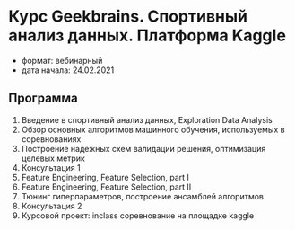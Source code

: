 # Курс Geekbrains. Спортивный анализ данных. Платформа Kaggle

- формат: вебинарный
- дата начала: 24.02.2021

## Программа

1. Введение в спортивный анализ данных, Exploration Data Analysis
2. Обзор основных алгоритмов машинного обучения, используемых в соревнованиях
3. Построение надежных схем валидации решения, оптимизация целевых метрик
4. Консультация 1
5. Feature Engineering, Feature Selection, part I
6. Feature Engineering, Feature Selection, part II
7. Тюнинг гиперпараметров, построение ансамблей алгоритмов
8. Консультация 2
9. Курсовой проект: inclass соревнование на площадке kaggle
